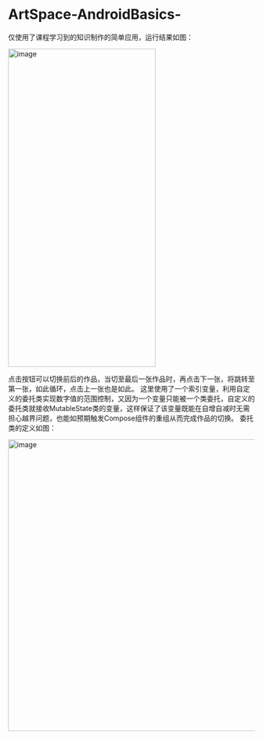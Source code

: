 # ArtSpace-AndroidBasics-
  仅使用了课程学习到的知识制作的简单应用，运行结果如图：

  <img width="301" height="649" alt="image" src="https://github.com/user-attachments/assets/ac657cab-a144-4252-9d3e-35f928a893a8" />
  
  点击按钮可以切换前后的作品，当切至最后一张作品时，再点击下一张，将跳转至第一张，如此循环，点击上一张也是如此。
  这里使用了一个索引变量，利用自定义的委托类实现数字值的范围控制，又因为一个变量只能被一个类委托，自定义的委托类就接收MutableState类的变量，这样保证了该变量既能在自增自减时无需担心越界问题，也能如预期触发Compose组件的重组从而完成作品的切换。
  委托类的定义如图：

  <img width="705" height="595" alt="image" src="https://github.com/user-attachments/assets/e13be858-3f38-4e3f-916c-2b8f587835d1" />
  
